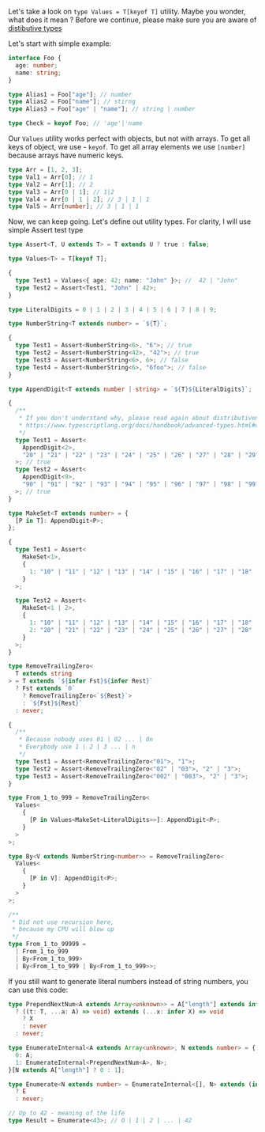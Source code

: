 Let's take a look on `type Values = T[keyof T]` utility.
Maybe you wonder, what does it mean ?
Before we continue, please make sure you are aware of [distibutive types](https://www.typescriptlang.org/docs/handbook/advanced-types.html#distributive-conditional-typ)

Let's start with simple example:

```typescript
interface Foo {
  age: number;
  name: string;
}

type Alias1 = Foo["age"]; // number
type Alias2 = Foo["name"]; // stirng
type Alias3 = Foo["age" | "name"]; // string | number

type Check = keyof Foo; // 'age'|'name
```

Our `Values` utility works perfect with objects, but not with arrays.
To get all keys of object, we use - `keyof`.
To get all array elements we use `[number]` because arrays have numeric keys.

```typescript
type Arr = [1, 2, 3];
type Val1 = Arr[0]; // 1
type Val2 = Arr[1]; // 2
type Val3 = Arr[0 | 1]; // 1|2
type Val4 = Arr[0 | 1 | 2]; // 3 | 1 | 1
type Val5 = Arr[number]; // 3 | 1 | 1
```

Now, we can keep going. Let's define out utility types.
For clarity, I will use simple Assert test type

```typescript
type Assert<T, U extends T> = T extends U ? true : false;

type Values<T> = T[keyof T];

{
  type Test1 = Values<{ age: 42; name: "John" }>; //  42 | "John"
  type Test2 = Assert<Test1, "John" | 42>;
}

type LiteralDigits = 0 | 1 | 2 | 3 | 4 | 5 | 6 | 7 | 8 | 9;

type NumberString<T extends number> = `${T}`;

{
  type Test1 = Assert<NumberString<6>, "6">; // true
  type Test2 = Assert<NumberString<42>, "42">; // true
  type Test3 = Assert<NumberString<6>, 6>; // false
  type Test4 = Assert<NumberString<6>, "6foo">; // false
}

type AppendDigit<T extends number | string> = `${T}${LiteralDigits}`;

{
  /**
   * If you don't understand why, please read again about distributivenes here
   * https://www.typescriptlang.org/docs/handbook/advanced-types.html#distributive-conditional-types
   */
  type Test1 = Assert<
    AppendDigit<2>,
    "20" | "21" | "22" | "23" | "24" | "25" | "26" | "27" | "28" | "29"
  >; // true
  type Test2 = Assert<
    AppendDigit<9>,
    "90" | "91" | "92" | "93" | "94" | "95" | "96" | "97" | "98" | "99"
  >; // true
}

type MakeSet<T extends number> = {
  [P in T]: AppendDigit<P>;
};

{
  type Test1 = Assert<
    MakeSet<1>,
    {
      1: "10" | "11" | "12" | "13" | "14" | "15" | "16" | "17" | "18" | "19";
    }
  >;

  type Test2 = Assert<
    MakeSet<1 | 2>,
    {
      1: "10" | "11" | "12" | "13" | "14" | "15" | "16" | "17" | "18" | "19";
      2: "20" | "21" | "22" | "23" | "24" | "25" | "26" | "27" | "28" | "29";
    }
  >;
}

type RemoveTrailingZero<
  T extends string
> = T extends `${infer Fst}${infer Rest}`
  ? Fst extends `0`
    ? RemoveTrailingZero<`${Rest}`>
    : `${Fst}${Rest}`
  : never;

{
  /**
   * Because nobody uses 01 | 02 ... | 0n
   * Everybody use 1 | 2 | 3 ... | n
   */
  type Test1 = Assert<RemoveTrailingZero<"01">, "1">;
  type Test2 = Assert<RemoveTrailingZero<"02" | "03">, "2" | "3">;
  type Test3 = Assert<RemoveTrailingZero<"002" | "003">, "2" | "3">;
}

type From_1_to_999 = RemoveTrailingZero<
  Values<
    {
      [P in Values<MakeSet<LiteralDigits>>]: AppendDigit<P>;
    }
  >
>;

type By<V extends NumberString<number>> = RemoveTrailingZero<
  Values<
    {
      [P in V]: AppendDigit<P>;
    }
  >
>;

/**
 * Did not use recursion here,
 * because my CPU will blow up
 */
type From_1_to_99999 =
  | From_1_to_999
  | By<From_1_to_999>
  | By<From_1_to_999 | By<From_1_to_999>>;
```

If you still want to generate literal numbers instead of string numbers, you can use this code:

```typescript
type PrependNextNum<A extends Array<unknown>> = A["length"] extends infer T
  ? ((t: T, ...a: A) => void) extends (...x: infer X) => void
    ? X
    : never
  : never;

type EnumerateInternal<A extends Array<unknown>, N extends number> = {
  0: A;
  1: EnumerateInternal<PrependNextNum<A>, N>;
}[N extends A["length"] ? 0 : 1];

type Enumerate<N extends number> = EnumerateInternal<[], N> extends (infer E)[]
  ? E
  : never;

// Up to 42 - meaning of the life
type Result = Enumerate<43>; // 0 | 1 | 2 | ... | 42
```

